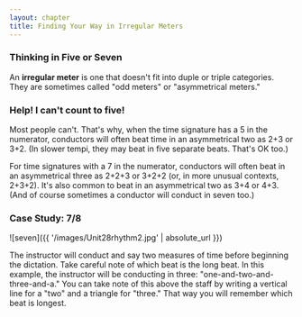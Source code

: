 ```yaml
---
layout: chapter
title: Finding Your Way in Irregular Meters
---
```


### Thinking in Five or Seven

An **irregular meter** is one that doesn't fit into duple or triple categories. They are sometimes called "odd meters" or "asymmetrical meters." 

### Help! I can't count to five!

Most people can't. That's why, when the time signature has a 5 in the numerator, conductors will often beat time in an asymmetrical two as 2+3 or 3+2. (In slower tempi, they may beat in five separate beats. That's OK too.)

For time signatures with a 7 in the numerator, conductors will often beat in an asymmetrical three as 2+2+3 or 3+2+2 (or, in more unusual contexts, 2+3+2). It's also common to beat in an asymmetrical two as 3+4 or 4+3. (And of course sometimes a conductor will conduct in seven too.)

### Case Study: 7/8

![seven]({{ '/images/Unit28rhythm2.jpg' | absolute_url }})

The instructor will conduct and say two measures of time before beginning the dictation. Take careful note of which beat is the long beat. In this example, the instructor will be conducting in three: "one-and-two-and-three-and-a." You can take note of this above the staff by writing a vertical line for a "two" and a triangle for "three." That way you will remember which beat is longest.